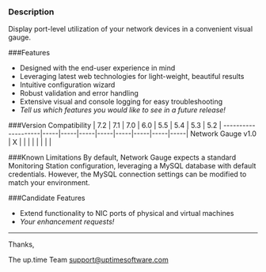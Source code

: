 ### Description
Display port-level utilization of your network devices in a convenient visual gauge.

###Features
* Designed with the end-user experience in mind
* Leveraging latest web technologies for light-weight, beautiful results
* Intuitive configuration wizard
* Robust validation and error handling
* Extensive visual and console logging for easy troubleshooting
* _Tell us which features you would like to see in a future release!_

###Version Compatibility
                        | 7.2 | 7.1 | 7.0 | 6.0 | 5.5 | 5.4 | 5.3 | 5.2 |
    --------------------|-----|-----|-----|-----|-----|-----|-----|-----|
     Network Gauge v1.0 | X   |     |     |     |     |     |     |     |

###Known Limitations
By default, Network Gauge expects a standard Monitoring Station configuration, leveraging a MySQL database with default credentials.  However, the MySQL connection settings can be modified to match your environment.

###Candidate Features
* Extend functionality to NIC ports of physical and virtual machines
* _Your enhancement requests!_
---

Thanks,

The up.time Team
support@uptimesoftware.com
